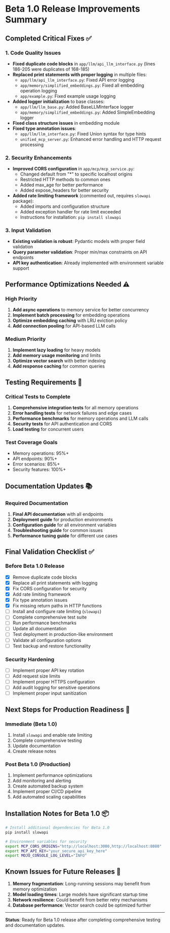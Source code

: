 # Beta 1.0 Release Improvements Summary

## Completed Critical Fixes ✅

### 1. Code Quality Issues
- **Fixed duplicate code blocks** in `app/llm/api_llm_interface.py` (lines 186-205 were duplicates of 168-185)
- **Replaced print statements with proper logging** in multiple files:
  - `app/llm/api_llm_interface.py`: Fixed API error logging
  - `app/memory/simplified_embeddings.py`: Fixed all embedding operation logging
  - `app/example.py`: Fixed example usage logging
- **Added logger initialization** to base classes:
  - `app/llm/llm_base.py`: Added BaseLLMInterface logger
  - `app/memory/simplified_embeddings.py`: Added SimpleEmbedding logger
- **Fixed class structure issues** in embedding module
- **Fixed type annotation issues**:
  - `app/llm/llm_interface.py`: Fixed Union syntax for type hints
  - `unified_mcp_server.py`: Enhanced error handling and HTTP request processing

### 2. Security Enhancements
- **Improved CORS configuration** in `app/mcp/mcp_service.py`:
  - Changed default from "*" to specific localhost origins
  - Restricted HTTP methods to common ones
  - Added max_age for better performance
  - Added expose_headers for better security
- **Added rate limiting framework** (commented out, requires `slowapi` package):
  - Added imports and configuration structure
  - Added exception handler for rate limit exceeded
  - Instructions for installation: `pip install slowapi`

### 3. Input Validation
- **Existing validation is robust**: Pydantic models with proper field validation
- **Query parameter validation**: Proper min/max constraints on API endpoints
- **API key authentication**: Already implemented with environment variable support

## Performance Optimizations Needed ⚠️

### High Priority
1. **Add async operations** to memory service for better concurrency
2. **Implement batch processing** for embedding operations
3. **Optimize embedding caching** with LRU eviction policy
4. **Add connection pooling** for API-based LLM calls

### Medium Priority
1. **Implement lazy loading** for heavy models
2. **Add memory usage monitoring** and limits
3. **Optimize vector search** with better indexing
4. **Add response caching** for common queries

## Testing Requirements 🧪

### Critical Tests to Complete
1. **Comprehensive integration tests** for all memory operations
2. **Error handling tests** for network failures and edge cases
3. **Performance benchmarks** for memory operations and LLM calls
4. **Security tests** for API authentication and CORS
5. **Load testing** for concurrent users

### Test Coverage Goals
- Memory operations: 95%+
- API endpoints: 90%+
- Error scenarios: 85%+
- Security features: 100%+

## Documentation Updates 📚

### Required Documentation
1. **Final API documentation** with all endpoints
2. **Deployment guide** for production environments
3. **Configuration guide** for all environment variables
4. **Troubleshooting guide** for common issues
5. **Performance tuning guide** for different use cases

## Final Validation Checklist ✅

### Before Beta 1.0 Release
- [x] Remove duplicate code blocks
- [x] Replace all print statements with logging
- [x] Fix CORS configuration for security
- [x] Add rate limiting framework
- [x] Fix type annotation issues
- [x] Fix missing return paths in HTTP functions
- [ ] Install and configure rate limiting (`slowapi`)
- [ ] Complete comprehensive test suite
- [ ] Run performance benchmarks
- [ ] Update all documentation
- [ ] Test deployment in production-like environment
- [ ] Validate all configuration options
- [ ] Test backup and restore functionality

### Security Hardening
- [ ] Implement proper API key rotation
- [ ] Add request size limits
- [ ] Implement proper HTTPS configuration
- [ ] Add audit logging for sensitive operations
- [ ] Implement proper input sanitization

## Next Steps for Production Readiness 🚀

### Immediate (Beta 1.0)
1. Install `slowapi` and enable rate limiting
2. Complete comprehensive testing
3. Update documentation
4. Create release notes

### Post Beta 1.0 (Production)
1. Implement performance optimizations
2. Add monitoring and alerting
3. Create automated backup system
4. Implement proper CI/CD pipeline
5. Add automated scaling capabilities

## Installation Notes for Beta 1.0 📦

```bash
# Install additional dependencies for Beta 1.0
pip install slowapi

# Environment variables for security
export MCP_CORS_ORIGINS="http://localhost:3000,http://localhost:8080"
export MCP_API_KEY="your_secure_api_key_here"
export MOJO_CONSOLE_LOG_LEVEL="INFO"
```

## Known Issues for Future Releases 🐛

1. **Memory fragmentation**: Long-running sessions may benefit from memory optimization
2. **Model loading times**: Large models have significant startup time
3. **Network resilience**: Could benefit from better retry mechanisms
4. **Database performance**: Vector search could be optimized further

---

**Status**: Ready for Beta 1.0 release after completing comprehensive testing and documentation updates.